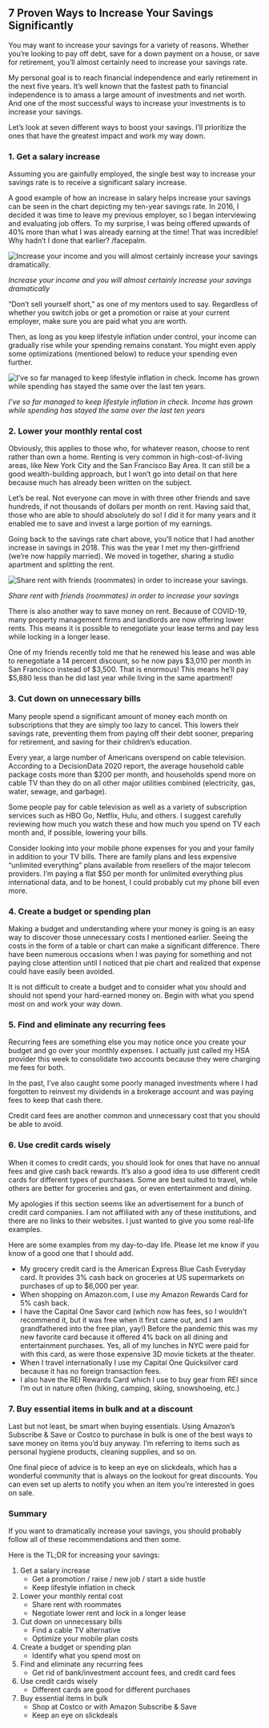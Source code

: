 ## 7 Proven Ways to Increase Your Savings Significantly

You may want to increase your savings for a variety of reasons. Whether you’re looking to pay off debt, save for a down payment on a house, or save for retirement, you’ll almost certainly need to increase your savings rate.

My personal goal is to reach financial independence and early retirement in the next five years. It’s well known that the fastest path to financial independence is to amass a large amount of investments and net worth. And one of the most successful ways to increase your investments is to increase your savings.

Let’s look at seven different ways to boost your savings. I’ll prioritize the ones that have the greatest impact and work my way down.

### 1. Get a salary increase

Assuming you are gainfully employed, the single best way to increase your savings rate is to receive a significant salary increase.

A good example of how an increase in salary helps increase your savings can be seen in the chart depicting my ten-year savings rate. In 2016, I decided it was time to leave my previous employer, so I began interviewing and evaluating job offers. To my surprise, I was being offered upwards of 40% more than what I was already earning at the time! That was incredible! Why hadn’t I done that earlier? /facepalm.

![Increase your income and you will almost certainly increase your savings dramatically.](/images/savings-rate-2011-2020.jpg)

*Increase your income and you will almost certainly increase your savings dramatically*

“Don’t sell yourself short,” as one of my mentors used to say. Regardless of whether you switch jobs or get a promotion or raise at your current employer, make sure you are paid what you are worth.

Then, as long as you keep lifestyle inflation under control, your income can gradually rise while your spending remains constant. You might even apply some optimizations (mentioned below) to reduce your spending even further.

![I’ve so far managed to keep lifestyle inflation in check. Income has grown while spending has stayed the same over the last ten years.](/images/income-vs-spending.jpg)

*I’ve so far managed to keep lifestyle inflation in check. Income has grown while spending has stayed the same over the last ten years*

### 2. Lower your monthly rental cost

Obviously, this applies to those who, for whatever reason, choose to rent rather than own a home. Renting is very common in high-cost-of-living areas, like New York City and the San Francisco Bay Area. It can still be a good wealth-building approach, but I won’t go into detail on that here because much has already been written on the subject.

Let’s be real. Not everyone can move in with three other friends and save hundreds, if not thousands of dollars per month on rent. Having said that, those who are able to should absolutely do so! I did it for many years and it enabled me to save and invest a large portion of my earnings.

Going back to the savings rate chart above, you’ll notice that I had another increase in savings in 2018. This was the year I met my then-girlfriend (we’re now happily married). We moved in together, sharing a studio apartment and splitting the rent.

![Share rent with friends (roommates) in order to increase your savings.](/images/share-the-rent-with-friends.jpg)

*Share rent with friends (roommates) in order to increase your savings*

There is also another way to save money on rent. Because of COVID-19, many property management firms and landlords are now offering lower rents. This means it is possible to renegotiate your lease terms and pay less while locking in a longer lease.

One of my friends recently told me that he renewed his lease and was able to renegotiate a 14 percent discount, so he now pays $3,010 per month in San Francisco instead of $3,500. That is enormous! This means he’ll pay $5,880 less than he did last year while living in the same apartment!

### 3. Cut down on unnecessary bills

Many people spend a significant amount of money each month on subscriptions that they are simply too lazy to cancel. This lowers their savings rate, preventing them from paying off their debt sooner, preparing for retirement, and saving for their children’s education.

Every year, a large number of Americans overspend on cable television. According to a DecisionData 2020 report, the average household cable package costs more than $200 per month, and households spend more on cable TV than they do on all other major utilities combined (electricity, gas, water, sewage, and garbage).

Some people pay for cable television as well as a variety of subscription services such as HBO Go, Netflix, Hulu, and others. I suggest carefully reviewing how much you watch these and how much you spend on TV each month and, if possible, lowering your bills.

Consider looking into your mobile phone expenses for you and your family in addition to your TV bills. There are family plans and less expensive “unlimited everything” plans available from resellers of the major telecom providers. I’m paying a flat $50 per month for unlimited everything plus international data, and to be honest, I could probably cut my phone bill even more.

### 4. Create a budget or spending plan

Making a budget and understanding where your money is going is an easy way to discover those unnecessary costs I mentioned earlier. Seeing the costs in the form of a table or chart can make a significant difference. There have been numerous occasions when I was paying for something and not paying close attention until I noticed that pie chart and realized that expense could have easily been avoided.

It is not difficult to create a budget and to consider what you should and should not spend your hard-earned money on. Begin with what you spend most on and work your way down.

### 5. Find and eliminate any recurring fees

Recurring fees are something else you may notice once you create your budget and go over your monthly expenses. I actually just called my HSA provider this week to consolidate two accounts because they were charging me fees for both.

In the past, I’ve also caught some poorly managed investments where I had forgotten to reinvest my dividends in a brokerage account and was paying fees to keep that cash there.

Credit card fees are another common and unnecessary cost that you should be able to avoid.

### 6. Use credit cards wisely

When it comes to credit cards, you should look for ones that have no annual fees and give cash back rewards. It’s also a good idea to use different credit cards for different types of purchases. Some are best suited to travel, while others are better for groceries and gas, or even entertainment and dining.

My apologies if this section seems like an advertisement for a bunch of credit card companies. I am not affiliated with any of these institutions, and there are no links to their websites. I just wanted to give you some real-life examples.

Here are some examples from my day-to-day life. Please let me know if you know of a good one that I should add.

* My grocery credit card is the American Express Blue Cash Everyday card. It provides 3% cash back on groceries at US supermarkets on purchases of up to $6,000 per year.
* When shopping on Amazon.com, I use my Amazon Rewards Card for 5% cash back.
* I have the Capital One Savor card (which now has fees, so I wouldn’t recommend it, but it was free when it first came out, and I am grandfathered into the free plan, yay!) Before the pandemic this was my new favorite card because it offered 4% back on all dining and entertainment purchases. Yes, all of my lunches in NYC were paid for with this card, as were those expensive 3D movie tickets at the theater.
* When I travel internationally I use my Capital One Quicksilver card because it has no foreign transaction fees.
* I also have the REI Rewards Card which I use to buy gear from REI since I’m out in nature often (hiking, camping, skiing, snowshoeing, etc.)

### 7. Buy essential items in bulk and at a discount

Last but not least, be smart when buying essentials. Using Amazon’s Subscribe & Save or Costco to purchase in bulk is one of the best ways to save money on items you’d buy anyway. I’m referring to items such as personal hygiene products, cleaning supplies, and so on.

One final piece of advice is to keep an eye on slickdeals, which has a wonderful community that is always on the lookout for great discounts. You can even set up alerts to notify you when an item you’re interested in goes on sale.

### Summary

If you want to dramatically increase your savings, you should probably follow all of these recommendations and then some.

Here is the TL;DR for increasing your savings:

1. Get a salary increase
    * Get a promotion / raise / new job / start a side hustle
    * Keep lifestyle inflation in check
2. Lower your monthly rental cost
    * Share rent with roommates
    * Negotiate lower rent and lock in a longer lease
3. Cut down on unnecessary bills
    * Find a cable TV alternative
    * Optimize your mobile plan costs
4. Create a budget or spending plan
    * Identify what you spend most on
5. Find and eliminate any recurring fees
    * Get rid of bank/investment account fees, and credit card fees
6. Use credit cards wisely
    * Different cards are good for different purchases
7. Buy essential items in bulk
    * Shop at Costco or with Amazon Subscribe & Save
    * Keep an eye on slickdeals
